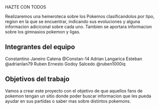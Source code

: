HAZTE CON TODOS

Realizaremos una hemeroteca sobre los Pokemos clasificandolos por tipo, region en la que se encuentrar, indicando sus evoluciones y alguna informacion adiciconal sobre cada uno. Tambien se aportara informacion sobre los gimnasios pokemon y ligas.

## Integrantes del equipo

Constantino Janeiro Catena @Constan-14
Adrian Langarica Esteban @adrianlan79
Ruben Ernesto Godoy Salcedo @ruben1000iq

## Objetivos del trabajo
Vamos a crear este proyecto con el objetivo de que aquellos fans de pokemon tengan un sitio donde poder buscar informacion que les pueda ayudar en sus partidas o saber mas sobre distintos pokemons.
